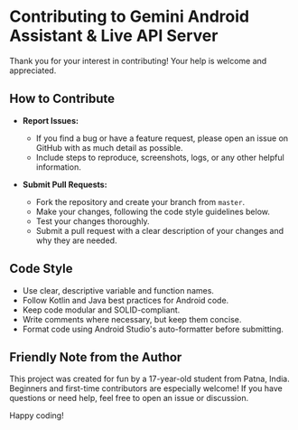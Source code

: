 # Contributing to Gemini Android Assistant & Live API Server

Thank you for your interest in contributing! Your help is welcome and appreciated.

## How to Contribute

- **Report Issues:**
  - If you find a bug or have a feature request, please open an issue on GitHub with as much detail as possible.
  - Include steps to reproduce, screenshots, logs, or any other helpful information.

- **Submit Pull Requests:**
  - Fork the repository and create your branch from `master`.
  - Make your changes, following the code style guidelines below.
  - Test your changes thoroughly.
  - Submit a pull request with a clear description of your changes and why they are needed.

## Code Style

- Use clear, descriptive variable and function names.
- Follow Kotlin and Java best practices for Android code.
- Keep code modular and SOLID-compliant.
- Write comments where necessary, but keep them concise.
- Format code using Android Studio's auto-formatter before submitting.

## Friendly Note from the Author

This project was created for fun by a 17-year-old student from Patna, India. Beginners and first-time contributors are especially welcome! If you have questions or need help, feel free to open an issue or discussion.

Happy coding! 